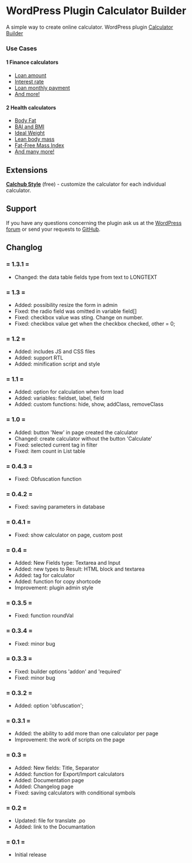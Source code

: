 # WordPress Plugin Calculator Builder

A simple way to create online calculator.
WordPress plugin [Calculator Builder](https://wordpress.org/plugins/calculator-builder/)

### Use Cases

#### 1 Finance calculators

* [Loan amount](https://calchub.xyz/loan-amount/)
* [Interest rate](https://calchub.xyz/interest-rate/)
* [Loan monthly payment](https://calchub.xyz/loan-monthly-payment/)
* [And more!](https://calchub.xyz/category/finance/)

#### 2 Health calculators

* [Body Fat](https://calchub.xyz/body-fat/)
* [BAI and BMI](https://calchub.xyz/bai-and-bmi/)
* [Ideal Weight](https://calchub.xyz/ideal-weight/)
* [Lean body mass](https://calchub.xyz/lean-body-mass/)
* [Fat-Free Mass Index](https://calchub.xyz/fat-free-mass-index/)
* [And many more!](https://calchub.xyz/category/health/)


## Extensions

**[Calchub Style](https://calchub.xyz/downloads/calchub-style/)** (free) -  customize the calculator for each individual calculator.

## Support
If you have any questions concerning the plugin ask us at the [WordPress forum](https://wordpress.org/support/plugin/calculator-builder/) or send your requests to [GitHub](https://github.com/wow-company/calculator-builder/issues).

## Changlog

### = 1.3.1 =
* Changed: the data table fields type from text to LONGTEXT

### = 1.3 =
* Added: possibility resize the form in admin
* Fixed: the radio field was omitted in variable field[]
* Fixed: checkbox value was sting. Change on number.
* Fixed: checkbox value get when the checkbox checked, other = 0;

### = 1.2 =
* Added: includes JS and CSS files
* Added: support RTL
* Added: minification script and style

### = 1.1 =
* Added: option for calculation when form load
* Added: variables: fieldset, label, field
* Added: custom functions: hide, show, addClass, removeClass

### = 1.0 =
* Added: button 'New' in page created the calculator
* Changed: create calculator without the button 'Calculate'
* Fixed: selected current tag in filter
* Fixed: item count in List table

### = 0.4.3 =
* Fixed: Obfuscation function

### = 0.4.2 =
* Fixed: saving parameters in database

### = 0.4.1 =
* Fixed: show calculator on page, custom post

### = 0.4 =
* Added: New Fields type: Textarea and Input
* Added: new types to Result: HTML block and textarea
* Added: tag for calculator
* Added: function for copy shortcode
* Improvement: plugin admin style

### = 0.3.5 =
* Fixed: function roundVal

### = 0.3.4 =
* Fixed: minor bug

### = 0.3.3 =
* Fixed: builder options 'addon' and 'required'
* Fixed: minor bug

### = 0.3.2 =
* Added: option 'obfuscation';

### = 0.3.1 =
* Added: the ability to add more than one calculator per page
* Improvement: the work of scripts on the page

### = 0.3 =
* Added: New fields: Title, Separator
* Added: function for Export/Import calculators
* Added: Documentation page
* Added: Changelog page
* Fixed: saving calculators with conditional symbols

### = 0.2 =
* Updated: file for translate .po
* Added: link to the Documantation

### = 0.1 =
* Initial release